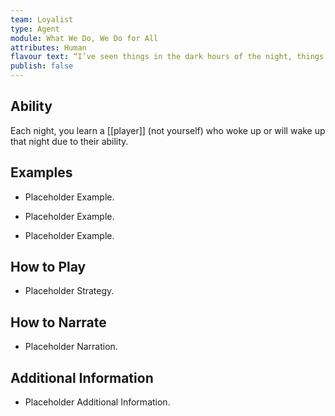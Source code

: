 ```yaml
---
team: Loyalist
type: Agent
module: What We Do, We Do for All
attributes: Human
flavour text: “I’ve seen things in the dark hours of the night, things you people wouldn’t believe.”
publish: false
---
```

## Ability
Each night, you learn a [[player]] (not yourself) who woke up or will wake up that night due to their ability.

## Examples
- Placeholder Example.

- Placeholder Example.

- Placeholder Example.

## How to Play
- Placeholder Strategy.

## How to Narrate
- Placeholder Narration.

## Additional Information
- Placeholder Additional Information.